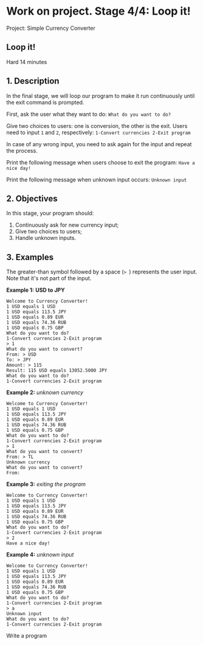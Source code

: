 # Work on project. Stage 4/4: Loop it!

Project: Simple Currency Converter

## Loop it!

Hard
14 minutes

## 1. Description

In the final stage, we will loop our program to make it run continuously until the exit command is prompted.

First, ask the user what they want to do: `What do you want to do?`

Give two choices to users: one is conversion, the other is the exit. Users need to input `1` and `2`, respectively: `1-Convert currencies 2-Exit program`

In case of any wrong input, you need to ask again for the input and repeat the process.

Print the following message when users choose to exit the program: `Have a nice day!`

Print the following message when unknown input occurs: `Unknown input`

## 2. Objectives

In this stage, your program should:

1. Continuously ask for new currency input;
2. Give two choices to users;
3. Handle unknown inputs.

## 3. Examples

The greater-than symbol followed by a space (`> `) represents the user input. Note that it's not part of the input.

**Example 1:** **USD to JPY**

```text
Welcome to Currency Converter!
1 USD equals 1 USD
1 USD equals 113.5 JPY
1 USD equals 0.89 EUR
1 USD equals 74.36 RUB
1 USD equals 0.75 GBP
What do you want to do?
1-Convert currencies 2-Exit program
> 1
What do you want to convert?
From: > USD
To: > JPY
Amount: > 115
Result: 115 USD equals 13052.5000 JPY
What do you want to do?
1-Convert currencies 2-Exit program
```

**Example 2:** *unknown currency*

```text
Welcome to Currency Converter!
1 USD equals 1 USD
1 USD equals 113.5 JPY
1 USD equals 0.89 EUR
1 USD equals 74.36 RUB
1 USD equals 0.75 GBP
What do you want to do?
1-Convert currencies 2-Exit program
> 1
What do you want to convert?
From: > TL
Unknown currency
What do you want to convert?
From: 
```

**Example 3:** *exiting the program*

```text
Welcome to Currency Converter!
1 USD equals 1 USD
1 USD equals 113.5 JPY
1 USD equals 0.89 EUR
1 USD equals 74.36 RUB
1 USD equals 0.75 GBP
What do you want to do?
1-Convert currencies 2-Exit program
> 2
Have a nice day!
```

**Example 4:** *unknown input*

```text
Welcome to Currency Converter!
1 USD equals 1 USD
1 USD equals 113.5 JPY
1 USD equals 0.89 EUR
1 USD equals 74.36 RUB
1 USD equals 0.75 GBP
What do you want to do?
1-Convert currencies 2-Exit program
> a
Unknown input
What do you want to do?
1-Convert currencies 2-Exit program
```

Write a program
